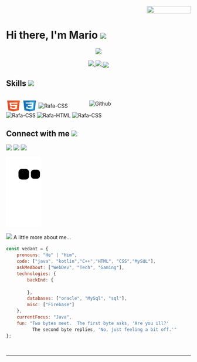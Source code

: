 
<div style="text-align: right">
<img src="https://jojoee.jojoee.com/api/utcnow?refresh" width="120" height="20">
</div>

# Hi there, I'm Mario <img src="https://media.giphy.com/media/12oufCB0MyZ1Go/giphy.gif" width="50">

<p align="center">
<img src="https://readme-typing-svg.herokuapp.com?font=monospace&color=00ffd2&size=25&center=true&vCenter=true&lines=A+Passionate+Learner!;Open+Source+Contributor">
</p>

<div align="center">
  <a href="https://github.com/Mgodoyd">
  <img height="160em" src="https://github-readme-stats.vercel.app/api?username=Mgodoyd&&show_icons=true&title_color=00FF00&icon_color=ffff00&text_color=daf7dc&bg_color=000000"/>
   <img height="160em" src="http://github-readme-streak-stats.herokuapp.com?user=Mgodoyd&theme=dark&date_format=j%2Fn%5B%2FY%5D&currStreakNum=FCFFB3FE&background=000000&border=FFFFFF&stroke=42DD00&ring=1ADD05&fire=07DD01&sideNums=37DD0E&currStreakLabel=34DD01&sideLabels=23DD07&dates=D0DD5E"/>
    <a href="https://github.com/anuraghazra/convoychat">
<img align="center" src="https://github-readme-stats.vercel.app/api/top-langs/?username=Mgodoyd&&show_icons=true&title_color=00FF00&icon_color=ffff00&text_color=daf7dc&bg_color=000000" />
</a>
</div>
  <h2> Skills <img src = "https://media2.giphy.com/media/QssGEmpkyEOhBCb7e1/giphy.gif?cid=ecf05e47a0n3gi1bfqntqmob8g9aid1oyj2wr3ds3mg700bl&rid=giphy.gif" width = 32px> </h2>
<div style="display: inline_block"><br>
  <img width="55%" align="right" alt="Github" src="https://raw.githubusercontent.com/onimur/.github/master/.resources/git-header.svg" />

  <img align="center" alt="Rafa-HTML" height="30" width="40" src="https://raw.githubusercontent.com/devicons/devicon/master/icons/html5/html5-original.svg">
  <img align="center" alt="Rafa-CSS" height="30" width="40" src="https://raw.githubusercontent.com/devicons/devicon/master/icons/css3/css3-original.svg">
  <img align="center" alt="Rafa-CSS" height="40" width="52" src="https://cdn.jsdelivr.net/gh/devicons/devicon/icons/java/java-original-wordmark.svg" />
  <img align="center" alt="Rafa-CSS" height="25" width="30" img src="https://cdn.jsdelivr.net/gh/devicons/devicon/icons/kotlin/kotlin-original.svg"  />
  <img align="center" alt="Rafa-HTML" height="25" width="30" img src="https://cdn.jsdelivr.net/gh/devicons/devicon/icons/azure/azure-original.svg" />
  <img align="center" alt="Rafa-CSS" height="30" width="40" src="https://cdn.jsdelivr.net/gh/devicons/devicon/icons/cplusplus/cplusplus-original.svg" />
  
  </div>
  
 
 ##  Connect with me  <img src="https://media.giphy.com/media/LnQjpWaON8nhr21vNW/giphy.gif" width="40">
<div> 
<a href="https://youtube.com/channel/UCmSFFu8wDCzCMtep984yH7w" target="_blank"><img src="https://img.shields.io/badge/YouTube-FF0000?style=for-the-badge&logo=youtube&logoColor=white" target="_blank"></a>
<a href = "mailto:godoymario110@gmail.com"><img src="https://img.shields.io/badge/-Gmail-%23333?style=for-the-badge&logo=gmail&logoColor=white" target="_blank"></a>
<a href="https://www.linkedin.com/in/mario-godoy-43927a1a5/" target="_blank"><img src="https://img.shields.io/badge/-LinkedIn-%230077B5?style=for-the-badge&logo=linkedin&logoColor=white" target="_blank"></a> 
 
  
  ![Snake animation](https://github.com/rafaballerini/rafaballerini/blob/output/github-contribution-grid-snake.svg)
 
  </div>
<img src="https://media.giphy.com/media/VgCDAzcKvsR6OM0uWg/giphy.gif" width="50"> A little more about me... 

```javascript
const vedant = {
    pronouns: "He" | "Him",
    code: ["java", "kotlin","C++","HTML", "CSS","MySQL"],
    askMeAbout: ["WebDev", "Tech", "Gaming"],
    technologies: {
        backEnd: {
           
        },
        databases: ["oracle", "MySql", "sql"],
        misc: ["Firebase"]
    },
    currentFocus: "Java",
    fun: "Two bytes meet.  The first byte asks, 'Are you ill?'
          The second byte replies, 'No, just feeling a bit off.'"
};
```
<br>

----
<br>
